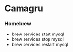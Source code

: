 # Camagru

### Homebrew
- brew services start mysql
- brew services stop mysql
- brew services restart mysql
